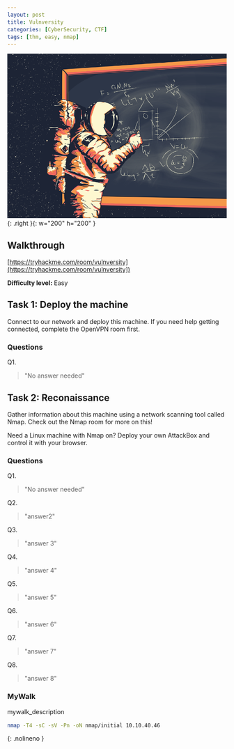 ```yaml
---
layout: post
title: Vulnversity
categories: [CyberSecurity, CTF]
tags: [thm, easy, nmap]
---
```


![vulnversity](/assets/vulnversity.png){: .right }{: w="200" h="200" }

## Walkthrough
[https://tryhackme.com/room/vulnversity](https://tryhackme.com/room/vulnversity])

**Difficulty level:** Easy

## Task 1: Deploy the machine
Connect to our network and deploy this machine. If you need help getting connected, complete the OpenVPN room first.


### Questions

Q1. 

> "No answer needed"


## Task 2: Reconaissance

Gather information about this machine using a network scanning tool called Nmap. Check out the Nmap room for more on this!

Need a Linux machine with Nmap on? Deploy your own AttackBox and control it with your browser.

### Questions

Q1. 

> "No answer needed"

Q2. 

> "answer2"

Q3. 

> "answer 3"

Q4. 

> "answer 4" 

Q5. 

> "answer 5"

Q6. 

> "answer 6"

Q7. 

> "answer 7"

Q8. 

> "answer 8"

### MyWalk

mywalk_description

```bash
nmap -T4 -sC -sV -Pn -oN nmap/initial 10.10.40.46
```
{: .nolineno }
